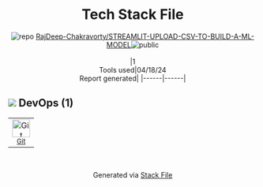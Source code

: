<!--
&lt;--- Readme.md Snippet without images Start ---&gt;
## Tech Stack
RajDeep-Chakravorty/STREAMLIT-UPLOAD-CSV-TO-BUILD-A-ML-MODEL is built on the following main stack:



Full tech stack [here](/techstack.md)

&lt;--- Readme.md Snippet without images End ---&gt;

&lt;--- Readme.md Snippet with images Start ---&gt;
## Tech Stack
RajDeep-Chakravorty/STREAMLIT-UPLOAD-CSV-TO-BUILD-A-ML-MODEL is built on the following main stack:



Full tech stack [here](/techstack.md)

&lt;--- Readme.md Snippet with images End ---&gt;
-->
<div align="center">

# Tech Stack File
![](https://img.stackshare.io/repo.svg "repo") [RajDeep-Chakravorty/STREAMLIT-UPLOAD-CSV-TO-BUILD-A-ML-MODEL](https://github.com/RajDeep-Chakravorty/STREAMLIT-UPLOAD-CSV-TO-BUILD-A-ML-MODEL)![](https://img.stackshare.io/public_badge.svg "public")
<br/><br/>
|1<br/>Tools used|04/18/24 <br/>Report generated|
|------|------|
</div>

## <img src='https://img.stackshare.io/devops.svg'/> DevOps (1)
<table><tr>
  <td align='center'>
  <img width='36' height='36' src='https://img.stackshare.io/service/1046/git.png' alt='Git'>
  <br>
  <sub><a href="http://git-scm.com/">Git</a></sub>
  <br>
  <sub></sub>
</td>

</tr>
</table>

<br/>
<div align='center'>

Generated via [Stack File](https://github.com/marketplace/stack-file)

